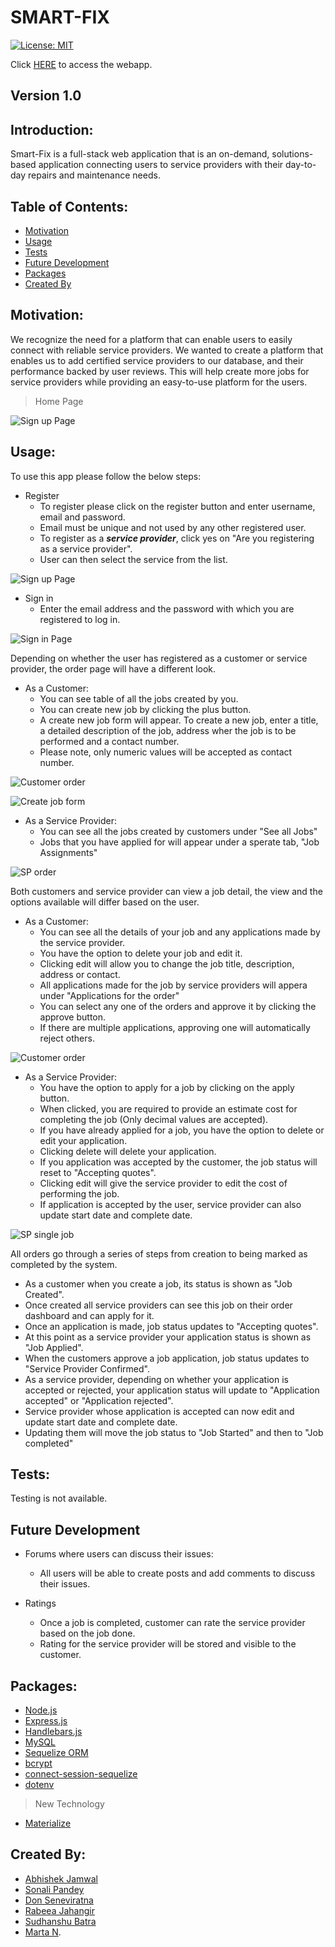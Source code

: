 # SMART-FIX
[![License: MIT](https://img.shields.io/badge/License-MIT-yellow.svg)](https://opensource.org/licenses/MIT)

Click [HERE](https://floating-cove-91289.herokuapp.com/) to access the webapp.
## Version 1.0
## Introduction:
Smart-Fix is a full-stack web application that is an on-demand, solutions-based application connecting users to service providers with their day-to-day repairs and maintenance needs. 

## Table of Contents:

* [Motivation](#motivation)
* [Usage](#usage)
* [Tests](#tests)
* [Future Development](#future-development)
* [Packages](#packages)
* [Created By](#created-by)


## Motivation:
We recognize the need for a platform that can enable users to easily connect with reliable service providers. We wanted to create a platform that enables us to add certified service providers to our database, and their performance backed by user reviews. This will help create more jobs for service providers while providing an easy-to-use platform for the users.

>Home Page

![Sign up Page](./images/homepage.PNG)

## Usage:
To use this app please follow the below steps:
* Register
  * To register please click on the register button and enter username, email and password.
  * Email must be unique and not used by any other registered user.
  * To register as a **_service provider_**, click yes on "Are you registering as a service provider".
  * User can then select the service from the list.

![Sign up Page](./images/SignUp.PNG)

* Sign in
  * Enter the email address and the password with which you are registered to log in.

![Sign in Page](./images/SignIn.PNG)

Depending on whether the user has registered as a customer or service provider, the order page will have a different look.

* As a Customer:
  * You can see table of all the jobs created by you.
  * You can create new job by clicking the plus button.
  * A create new job form will appear. To create a new job, enter a title, a detailed description of the job, address wher the job is to be performed and a contact number.
  * Please note, only numeric values will be accepted as contact number.

![Customer order](./images/orderPageCustomer.PNG)

![Create job form](./images/NewJobForm.PNG)

* As a Service Provider:
  * You can see all the jobs created by customers under "See all Jobs"
  * Jobs that you have applied for will appear under a sperate tab, "Job Assignments"

![SP order](./images/orderPageSP.PNG)

Both customers and service provider can view a job detail, the view and the options available will differ based on the user.

* As a Customer:
  * You can see all the details of your job and any applications made by the service provider.
  * You have the option to delete your job and edit it.
  * Clicking edit will allow you to change the job title, description, address or contact.
  * All applications made for the job by service providers will appera under "Applications for the order"
  * You can select any one of the orders and approve it by clicking the approve button.
  * If there are multiple applications, approving one will automatically reject others.

![Customer order](./images/CustviewSingleJob.PNG)

* As a Service Provider:
  * You have the option to apply for a job by clicking on the apply button.
  * When clicked, you are required to provide an estimate cost for completing the job (Only decimal values are accepted).
  * If you have already applied for a job, you have the option to delete or edit your application.
  * Clicking delete will delete your application.
  * If you application was accepted by the customer, the job status will reset to "Accepting quotes".
  * Clicking edit will give the service provider to edit the cost of performing the job.
  * If application is accepted by the user, service provider can also update start date and complete date.

![SP single job](./images/SPviewSingleJob.PNG)

All orders go through a series of steps from creation to being marked as completed by the system.
  * As a customer when you create a job, its status is shown as "Job Created".
  * Once created all service providers can see this job on their order dashboard and can apply for it.
  * Once an application is made, job status updates to "Accepting quotes".
  * At this point as a service provider your application status is shown as "Job Applied".
  * When the customers approve a job application, job status updates to "Service Provider Confirmed".
  * As a service provider, depending on whether your application is accepted or rejected, your application status will update to "Application accepted" or "Application rejected".
  * Service provider whose application is accepted can now edit and update start date and complete date.
  * Updating them will move the job status to "Job Started" and then to "Job completed"

## Tests:
Testing is not available.

## Future Development
* Forums where users can discuss their issues:
  * All users will be able to create posts and add comments to discuss their issues.

* Ratings
  * Once a job is completed, customer can rate the service provider based on the job done.
  * Rating for the service provider will be stored and visible to the customer.

## Packages:

* [Node.js](https://nodejs.org/en/)
* [Express.js](https://expressjs.com/)
* [Handlebars.js](https://handlebarsjs.com/)
* [MySQL](https://www.mysql.com/)
* [Sequelize ORM](https://sequelize.org/)
* [bcrypt](https://www.npmjs.com/package/bcrypt)
* [connect-session-sequelize](https://www.npmjs.com/package/connect-session-sequelize)
* [dotenv](https://www.npmjs.com/package/dotenv)
>New Technology
* [Materialize](https://materializecss.com/)

## Created By:
* [Abhishek Jamwal](https://github.com/jamwalab)
* [Sonali Pandey](https://github.com/sonali-pandey)
* [Don Seneviratna](https://github.com/DonNavinS)
* [Rabeea Jahangir](https://github.com/rabeeajahangir)
* [Sudhanshu Batra](https://github.com/sudbatra)
* [Marta N](https://github.com/martaniz).

 
